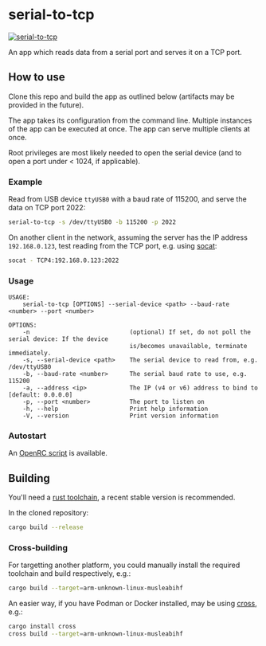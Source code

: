 # serial-to-tcp

[![serial-to-tcp](https://github.com/etienne-k/serial-to-tcp/actions/workflows/rust.yml/badge.svg?branch=main)](https://github.com/etienne-k/serial-to-tcp/actions/workflows/rust.yml)

An app which reads data from a serial port and serves it on a TCP port.

## How to use

Clone this repo and build the app as outlined below (artifacts may be provided in the future).

The app takes its configuration from the command line. Multiple instances of the app can be executed at once. The app can serve multiple clients at once.

Root privileges are most likely needed to open the serial device (and to open a port under < 1024, if applicable).

### Example

Read from USB device `ttyUSB0` with a baud rate of 115200, and serve the data on TCP port 2022:

```bash
serial-to-tcp -s /dev/ttyUSB0 -b 115200 -p 2022
```

On another client in the network, assuming the server has the IP address `192.168.0.123`, test reading from the TCP port, e.g. using [socat](http://www.dest-unreach.org/socat/):

```bash
socat - TCP4:192.168.0.123:2022
```

### Usage

```
USAGE:
    serial-to-tcp [OPTIONS] --serial-device <path> --baud-rate <number> --port <number>

OPTIONS:
    -n                            (optional) If set, do not poll the serial device: If the device
                                  is/becomes unavailable, terminate immediately.
    -s, --serial-device <path>    The serial device to read from, e.g. /dev/ttyUSB0
    -b, --baud-rate <number>      The serial baud rate to use, e.g. 115200
    -a, --address <ip>            The IP (v4 or v6) address to bind to [default: 0.0.0.0]
    -p, --port <number>           The port to listen on
    -h, --help                    Print help information
    -V, --version                 Print version information
```

### Autostart

An [OpenRC script](https://github.com/etienne-k/serial-to-tcp/tree/main/etc/init.d) is available.

## Building

You'll need a [rust toolchain](https://rustup.rs), a recent stable version is recommended.

In the cloned repository:

```bash
cargo build --release
```

### Cross-building

For targetting another platform, you could manually install the required toolchain and build respectively, e.g.:

```bash
cargo build --target=arm-unknown-linux-musleabihf
```

An easier way, if you have Podman or Docker installed, may be using [cross](https://github.com/cross-rs/cross), e.g.:

```bash
cargo install cross
cross build --target=arm-unknown-linux-musleabihf
```
